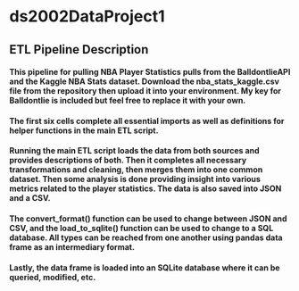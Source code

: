 # ds2002DataProject1
## ETL Pipeline Description
#### This pipeline for pulling NBA Player Statistics pulls from the BalldontlieAPI and the Kaggle NBA Stats dataset. Download the nba_stats_kaggle.csv file from the repository then upload it into your environment. My key for Balldontlie is included but feel free to replace it with your own.
#### The first six cells complete all essential imports as well as definitions for helper functions in the main ETL script.
#### Running the main ETL script loads the data from both sources and provides descriptions of both. Then it completes all necessary transformations and cleaning, then merges them into one common dataset. Then some analysis is done providing insight into various metrics related to the player statistics. The data is also saved into JSON and a CSV. 
#### The convert_format() function can be used to change between JSON and CSV, and the load_to_sqlite() function can be used to change to a SQL database. All types can be reached from one another using pandas data frame as an intermediary format.
#### Lastly, the data frame is loaded into an SQLite database where it can be queried, modified, etc.
